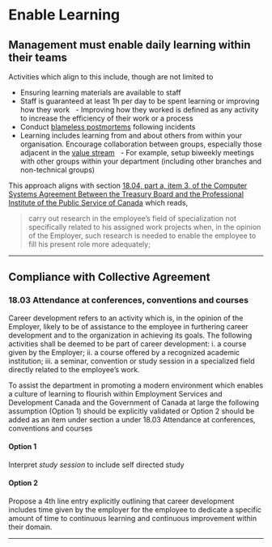 # Enable Learning 

## Management must enable daily learning within their teams 

Activities which align to this include, though are not limited to 

- Ensuring learning materials are available to staff 
- Staff is guaranteed at least 1h per day to be spent learning or improving how they work 
&nbsp;&nbsp;- Improving how they worked is defined as any activity to increase the efficiency of their work or a process 
- Conduct [blameless postmortems](https://landing.google.com/sre/sre-book/chapters/postmortem-culture/) following incidents 
- Learning includes learning from and about others from within your organisation. Encourage collaboration between groups, especially those adjacent in the [value stream](https://dzone.com/articles/value-stream-mapping-and-devops)
&nbsp;&nbsp;- For example, setup biweekly meetings with other groups within your department (including other branches and non-technical groups)

This approach aligns with section [18.04, part a, item 3, of the Computer Systems Agreement Between the Treasury Board and the Professional Institute of the
Public Service of Canada](https://www.tbs-sct.gc.ca/agreements-conventions/view-visualiser-eng.aspx?id=1#toc12212212224) which reads, 

> carry out research in the employee’s field of specialization not specifically related to his assigned work projects when, in the opinion of the Employer, such research is needed to enable the employee to fill his present role more adequately;

_____

## Compliance with Collective Agreement

### 18.03 Attendance at conferences, conventions and courses

Career development refers to an activity which is, in the opinion of the Employer, likely to be of assistance to the employee in furthering career development and to the organization in achieving its goals. The following activities shall be deemed to be part of career development:
i. a course given by the Employer;
ii. a course offered by a recognized academic institution;
iii. a seminar, convention or study session in a specialized field directly related to the employee’s work.

To assist the department in promoting a modern environment which enables a culture of learning to flourish within Employment Services and Development Canada and the Government of Canada at large the following assumption (Option 1) should be explicitly validated or Option 2 should be added as an item under section a under 18.03 Attendance at conferences, conventions and courses

#### Option 1 

Interpret *study session* to include self directed study 

#### Option 2 

Propose a 4th line entry explicitly outlining that career development includes time given by the employer for the employee to dedicate a specific amount of time to continuous learning and continuous improvement within their domain.

_____